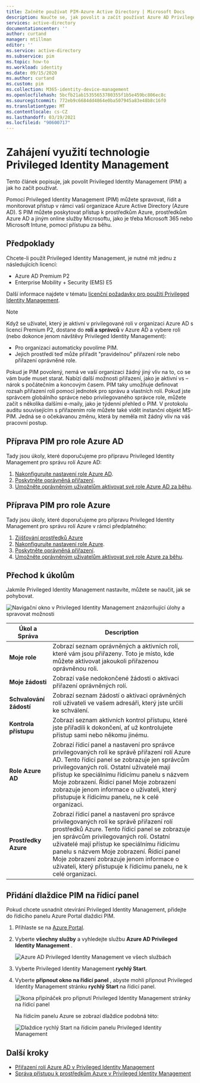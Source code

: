 ```yaml
---
title: Začněte používat PIM-Azure Active Directory | Microsoft Docs
description: Naučte se, jak povolit a začít používat Azure AD Privileged Identity Management (PIM) v Azure Portal.
services: active-directory
documentationcenter: ''
author: curtand
manager: mtillman
editor: ''
ms.service: active-directory
ms.subservice: pim
ms.topic: how-to
ms.workload: identity
ms.date: 09/15/2020
ms.author: curtand
ms.custom: pim
ms.collection: M365-identity-device-management
ms.openlocfilehash: 5bcfb21ab15355653780355f1b5e459bc806ec8c
ms.sourcegitcommit: 772eb9c6684dd4864e0ba507945a83e48b8c16f0
ms.translationtype: MT
ms.contentlocale: cs-CZ
ms.lasthandoff: 03/19/2021
ms.locfileid: "90600717"
---
```

# <a name="start-using-privileged-identity-management"></a>Zahájení využití technologie Privileged Identity Management

Tento článek popisuje, jak povolit Privileged Identity Management (PIM) a jak ho začít používat.

Pomocí Privileged Identity Management (PIM) můžete spravovat, řídit a monitorovat přístup v rámci vaší organizace Azure Active Directory (Azure AD). S PIM můžete poskytovat přístup k prostředkům Azure, prostředkům Azure AD a jiným online služby Microsoftu, jako je třeba Microsoft 365 nebo Microsoft Intune, pomocí přístupu za běhu.

## <a name="prerequisites"></a>Předpoklady

Chcete-li použít Privileged Identity Management, je nutné mít jednu z následujících licencí:

- Azure AD Premium P2
- Enterprise Mobility + Security (EMS) E5

Další informace najdete v tématu [licenční požadavky pro použití Privileged Identity Management](subscription-requirements.md).

> [!Note]
> Když se uživatel, který je aktivní v privilegované roli v organizaci Azure AD s licencí Premium P2, dostane do **rolí a správců** v Azure AD a vybere roli (nebo dokonce jenom návštěvy Privileged Identity Management):
>
> - Pro organizaci automaticky povolíme PIM.
> - Jejich prostředí teď může přiřadit "pravidelnou" přiřazení role nebo přiřazení oprávněné role.
>
> Pokud je PIM povolený, nemá ve vaší organizaci žádný jiný vliv na to, co se vám bude muset starat. Nabízí další možnosti přiřazení, jako je aktivní vs – nárok s počátečním a koncovým časem. PIM taky umožňuje definovat rozsah přiřazení rolí pomocí jednotek pro správu a vlastních rolí. Pokud jste správcem globálního správce nebo privilegovaného správce role, můžete začít s několika dalšími e-maily, jako je týdenní přehled o PIM. V protokolu auditu souvisejícím s přiřazením role můžete také vidět instanční objekt MS-PIM. Jedná se o očekávanou změnu, která by neměla mít žádný vliv na váš pracovní postup.

## <a name="prepare-pim-for-azure-ad-roles"></a>Příprava PIM pro role Azure AD

Tady jsou úkoly, které doporučujeme pro přípravu Privileged Identity Management pro správu rolí Azure AD:

1. [Nakonfigurujte nastavení role Azure AD](pim-how-to-change-default-settings.md).
1. [Poskytněte oprávněná přiřazení](pim-how-to-add-role-to-user.md).
1. [Umožněte oprávněným uživatelům aktivovat své role Azure AD za běhu](pim-how-to-activate-role.md).

## <a name="prepare-pim-for-azure-roles"></a>Příprava PIM pro role Azure

Tady jsou úkoly, které doporučujeme pro přípravu Privileged Identity Management pro správu rolí Azure v rámci předplatného:

1. [Zjišťování prostředků Azure](pim-resource-roles-discover-resources.md)
1. [Nakonfigurujte nastavení role Azure](pim-resource-roles-configure-role-settings.md).
1. [Poskytněte oprávněná přiřazení](pim-resource-roles-assign-roles.md).
1. [Umožněte oprávněným uživatelům aktivovat své role Azure za běhu](pim-resource-roles-activate-your-roles.md).

## <a name="navigate-to-your-tasks"></a>Přechod k úkolům

Jakmile Privileged Identity Management nastavíte, můžete se naučit, jak se pohybovat.

![Navigační okno v Privileged Identity Management znázorňující úlohy a spravovat možnosti](./media/pim-getting-started/pim-quickstart-tasks.png)

| Úkol a Správa | Description |
| --- | --- |
| **Moje role**  | Zobrazí seznam oprávněných a aktivních rolí, které vám jsou přiřazeny. Toto je místo, kde můžete aktivovat jakoukoli přiřazenou oprávněnou roli. |
| **Moje žádosti** | Zobrazí vaše nedokončené žádosti o aktivaci přiřazení oprávněných rolí. |
| **Schvalování žádostí** | Zobrazí seznam žádostí o aktivaci oprávněných rolí uživateli ve vašem adresáři, který jste určili ke schválení. |
| **Kontrola přístupu** | Zobrazí seznam aktivních kontrol přístupu, které jste přiřadili k dokončení, ať už kontrolujete přístup sami nebo někomu jinému. |
| **Role Azure AD** | Zobrazí řídicí panel a nastavení pro správce privilegovaných rolí ke správě přiřazení rolí Azure AD. Tento řídicí panel se zobrazuje jen správcům privilegovaných rolí. Ostatní uživatelé mají přístup ke speciálnímu řídicímu panelu s názvem Moje zobrazení. Řídicí panel Moje zobrazení zobrazuje jenom informace o uživateli, který přistupuje k řídicímu panelu, ne k celé organizaci. |
| **Prostředky Azure** | Zobrazí řídicí panel a nastavení pro správce privilegovaných rolí ke správě přiřazení rolí prostředků Azure. Tento řídicí panel se zobrazuje jen správcům privilegovaných rolí. Ostatní uživatelé mají přístup ke speciálnímu řídicímu panelu s názvem Moje zobrazení. Řídicí panel Moje zobrazení zobrazuje jenom informace o uživateli, který přistupuje k řídicímu panelu, ne k celé organizaci. |

## <a name="add-a-pim-tile-to-the-dashboard"></a>Přidání dlaždice PIM na řídicí panel

Pokud chcete usnadnit otevírání Privileged Identity Management, přidejte do řídicího panelu Azure Portal dlaždici PIM.

1. Přihlaste se na [Azure Portal](https://portal.azure.com/).

1. Vyberte **všechny služby** a vyhledejte službu **Azure AD Privileged Identity Management** .

    ![Azure AD Privileged Identity Management ve všech službách](./media/pim-getting-started/pim-all-services-find.png)

1. Vyberte Privileged Identity Management **rychlý Start**.

1. Vyberte **připnout okno na řídicí panel** , abyste mohli připnout Privileged Identity Management stránku **rychlý Start** na řídicí panel.

    ![Ikona připínáček pro připnutí Privileged Identity Management stránky na řídicí panel](./media/pim-getting-started/pim-quickstart-pin-to-dashboard.png)

    Na řídicím panelu Azure se zobrazí dlaždice podobná této:

    ![Dlaždice rychlý Start na řídicím panelu Privileged Identity Management](./media/pim-getting-started/pim-quickstart-dashboard-tile.png)

## <a name="next-steps"></a>Další kroky

- [Přiřazení rolí Azure AD v Privileged Identity Management](pim-how-to-add-role-to-user.md)
- [Správa přístupu k prostředkům Azure v Privileged Identity Management](pim-resource-roles-discover-resources.md)
